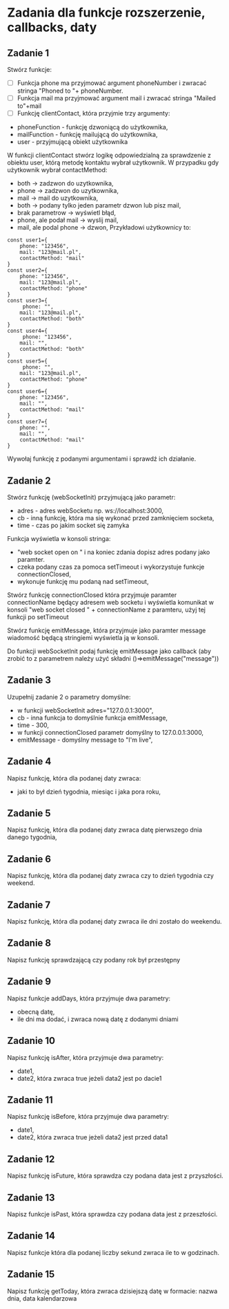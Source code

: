 # Zadania dla funkcje rozszerzenie, callbacks, daty

## Zadanie 1
Stwórz funkcje:
- [ ] Funkcja phone ma przyjmować argument phoneNumber i zwracać stringa "Phoned to "+ phoneNumber.
- [ ] Funkcja mail ma przyjmować argument mail i zwracać stringa "Mailed to"+mail
- [ ] Funkcję clientContact, która przyjmie trzy argumenty: 
- phoneFunction - funkcję dzwoniącą do użytkownika,
- mailFunction - funkcję mailującą do użytkownika,
- user - przyjmującą obiekt użytkownika

W funkcji clientContact stwórz logikę odpowiedzialną za sprawdzenie z obiektu user, którą metodę kontaktu wybrał użytkownik.
W przypadku gdy użytkownik wybrał contactMethod:
- both -> zadzwon do uzytkownika,
- phone -> zadzwon do uzytkownika,
- mail -> mail do uzytkownika,
- both -> podany tylko jeden parametr dzwon lub pisz mail,
- brak parametrow -> wyświetl błąd,
- phone, ale podał mail -> wyslij mail,
- mail, ale podal phone -> dzwon,
Przykładowi użytkownicy to:
```
const user1={
    phone: "123456",
    mail: "123@mail.pl",
    contactMethod: "mail"
}
const user2={
    phone: "123456",
    mail: "123@mail.pl",
    contactMethod: "phone"
}
const user3={
     phone: "",
    mail: "123@mail.pl",
    contactMethod: "both"
}
const user4={
     phone: "123456",
    mail: "",
    contactMethod: "both"
}
const user5={
     phone: "",
    mail: "123@mail.pl",
    contactMethod: "phone"
}
const user6={
    phone: "123456",
    mail: "",
    contactMethod: "mail"
}
const user7={
    phone: "",
    mail: "",
    contactMethod: "mail"
}
```
Wywołaj funkcję z podanymi argumentami i sprawdź ich działanie.

## Zadanie 2

Stwórz funkcję (webSocketInit) przyjmującą jako parametr:
- adres - adres webSocketu np. ws://localhost:3000,
- cb - inną funkcję, która ma się wykonać przed zamknięciem socketa,
- time - czas po jakim socket się zamyka <br />

Funkcja wyświetla w konsoli stringa:
- "web socket open on " i na koniec zdania dopisz adres podany jako paramter.
- czeka podany czas za pomoca setTimeout i wykorzystuje funkcje connectionClosed,
- wykonuje funkcję mu podaną nad setTimeout,

Stwórz funkcję connectionClosed która przyjmuje paramter connectionName będący adresem web socketu i wyświetla komunikat w konsoli "web socket closed " + connectionName z paramteru, użyj tej funkcji po setTimeout

Stwórz funkcję emitMessage, która przyjmuje jako paramter message wiadomość będącą stringiemi wyświetla ją w konsoli.

Do funkcji webSocketInit podaj funkcję emitMessage jako callback (aby zrobić to z parametrem należy użyć składni ()=>emitMessage("message"))

## Zadanie 3
Uzupełnij zadanie 2 o parametry domyślne:
- w funkcji webSocketInit adres="127.0.0.1:3000", 
- cb - inna funkcja to domyślnie funkcja emitMessage,
- time - 300,
- w funkcji connectionClosed parametr domyślny to 127.0.0.1:3000,
- emitMessage - domyślny message to "I'm live",

## Zadanie 4
Napisz funkcję, która dla podanej daty zwraca:
- jaki to był dzień tygodnia, miesiąc i jaka pora roku,

## Zadanie 5
Napisz funkcję, która dla podanej daty zwraca datę pierwszego dnia danego tygodnia,

## Zadanie 6
Napisz funkcję, która dla podanej daty zwraca czy to dzień tygodnia czy weekend.

## Zadanie 7
Napisz funkcję, która dla podanej daty zwraca ile dni zostało do weekendu.

## Zadanie 8
Napisz funkcję sprawdzającą czy podany rok był przestępny

## Zadanie 9
Napisz funkcje addDays, która przyjmuje dwa parametry:
- obecną datę,
- ile dni ma dodać,
i zwraca nową datę z dodanymi dniami

## Zadanie 10
Napisz funkcję isAfter, która przyjmuje dwa parametry:
- date1,
- date2,
która zwraca true jeżeli data2 jest po dacie1

## Zadanie 11
Napisz funkcję isBefore, która przyjmuje dwa parametry:
- date1,
- date2,
która zwraca true jeżeli data2 jest przed data1

## Zadanie 12
Napisz funkcję isFuture, która sprawdza czy podana data jest z przyszłości.

## Zadanie 13
Napisz funkcje isPast, która sprawdza czy podana data jest z przeszłości.

## Zadanie 14
Napisz funkcje która dla podanej liczby sekund zwraca ile to w godzinach.

## Zadanie 15
Napisz funkcję getToday, która zwraca dzisiejszą datę w formacie: nazwa dnia, data kalendarzowa


